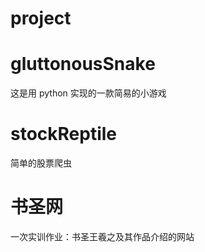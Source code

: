 # project

# gluttonousSnake
这是用 python 实现的一款简易的小游戏 

# stockReptile
简单的股票爬虫

# 书圣网
一次实训作业：书圣王羲之及其作品介绍的网站
